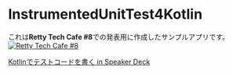 # InstrumentedUnitTest4Kotlin

これは**Retty Tech Cafe #8**での発表用に作成したサンプルアプリです。  
[![Retty Tech Cafe #8](https://connpass-tokyo.s3.amazonaws.com/thumbs/7a/cb/7acbd4dd72b3f8b15d11aa3723b00c66.png)](https://retty.connpass.com/event/45628/)

[Kotlinでテストコードを書く in Speaker Deck](https://speakerdeck.com/iwaisatoshi/kotlindetesutokodowoshu-ku)
